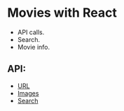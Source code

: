 # Movies with React
- API calls.
- Search.
- Movie info.

## API:

- [URL](https://api.themoviedb.org/3/discover/movie?sort_by=popularity.desc&api_key=04c35731a5ee918f014970082a0088b1&page=1)
- [Images](https://image.tmdb.org/t/p/w1280)
- [Search](https://api.themoviedb.org/3/search/movie?&api_key=04c35731a5ee918f014970082a0088b1&query=)
